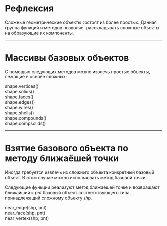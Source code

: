 # Рефлексия
Сложные геометрические объекты состоят из более простых. Данная группа функций и методов позволяет расскладывать сложные объекты на образующие их компоненты.

---------------------------
# Массивы базовых объектов
С помощью следующих методов можно извлечь простые объекты, лежащие в основе сложных: 

shape.vertices()  
shape.solids()  
shape.faces()  
shape.edges()  
shape.wires()  
shape.shells()  
shape.compounds()  
shape.compsolids()  

---------------------------------------------------
# Взятие базового объекта по методу ближаёшей точки
Иногда требуется извлечь из сложного объекта конкретный базовый объект. 
В этом случае можно использовать метод базовой точки.  

Следующие функции реализуют метод ближаёшей точке и возвращают ближайший к _pnt_ базовый объект соответствующего типа, принадлежащий сложному объекту _shp_.

near\_edge(shp, pnt)  
near\_face(shp, pnt)  
near\_vertex(shp, pnt)  
